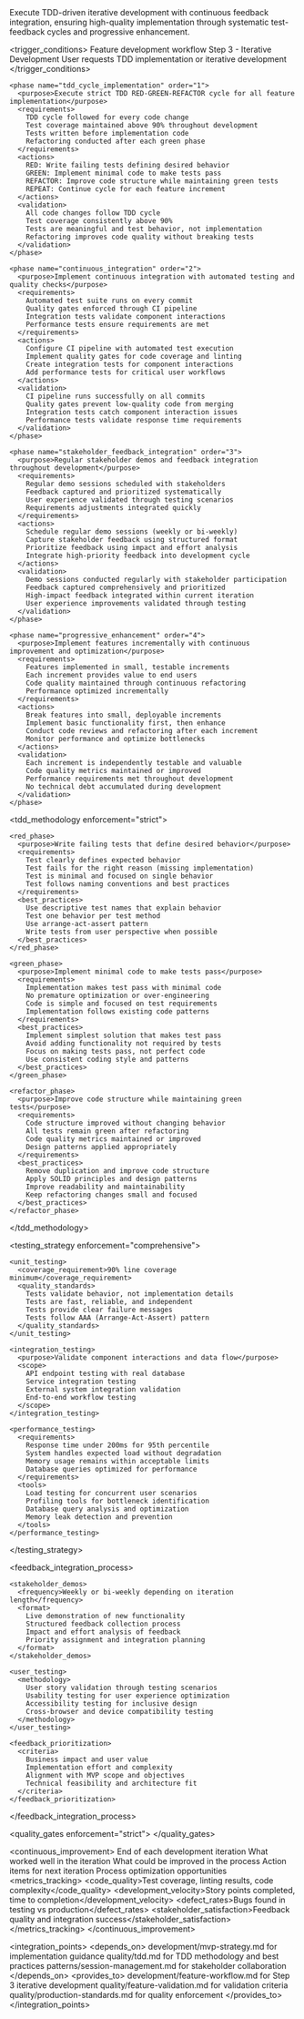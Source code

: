 <module name="iterative_testing" category="development">
  
  <purpose>
    Execute TDD-driven iterative development with continuous feedback integration, ensuring high-quality implementation through systematic test-feedback cycles and progressive enhancement.
  </purpose>
  
  <trigger_conditions>
    <condition type="automatic">Feature development workflow Step 3 - Iterative Development</condition>
    <condition type="explicit">User requests TDD implementation or iterative development</condition>
  </trigger_conditions>
  
  <implementation>
    
    <phase name="tdd_cycle_implementation" order="1">
      <purpose>Execute strict TDD RED-GREEN-REFACTOR cycle for all feature implementation</purpose>
      <requirements>
        TDD cycle followed for every code change
        Test coverage maintained above 90% throughout development
        Tests written before implementation code
        Refactoring conducted after each green phase
      </requirements>
      <actions>
        RED: Write failing tests defining desired behavior
        GREEN: Implement minimal code to make tests pass
        REFACTOR: Improve code structure while maintaining green tests
        REPEAT: Continue cycle for each feature increment
      </actions>
      <validation>
        All code changes follow TDD cycle
        Test coverage consistently above 90%
        Tests are meaningful and test behavior, not implementation
        Refactoring improves code quality without breaking tests
      </validation>
    </phase>
    
    <phase name="continuous_integration" order="2">
      <purpose>Implement continuous integration with automated testing and quality checks</purpose>
      <requirements>
        Automated test suite runs on every commit
        Quality gates enforced through CI pipeline
        Integration tests validate component interactions
        Performance tests ensure requirements are met
      </requirements>
      <actions>
        Configure CI pipeline with automated test execution
        Implement quality gates for code coverage and linting
        Create integration tests for component interactions
        Add performance tests for critical user workflows
      </actions>
      <validation>
        CI pipeline runs successfully on all commits
        Quality gates prevent low-quality code from merging
        Integration tests catch component interaction issues
        Performance tests validate response time requirements
      </validation>
    </phase>
    
    <phase name="stakeholder_feedback_integration" order="3">
      <purpose>Regular stakeholder demos and feedback integration throughout development</purpose>
      <requirements>
        Regular demo sessions scheduled with stakeholders
        Feedback captured and prioritized systematically
        User experience validated through testing scenarios
        Requirements adjustments integrated quickly
      </requirements>
      <actions>
        Schedule regular demo sessions (weekly or bi-weekly)
        Capture stakeholder feedback using structured format
        Prioritize feedback using impact and effort analysis
        Integrate high-priority feedback into development cycle
      </actions>
      <validation>
        Demo sessions conducted regularly with stakeholder participation
        Feedback captured comprehensively and prioritized
        High-impact feedback integrated within current iteration
        User experience improvements validated through testing
      </validation>
    </phase>
    
    <phase name="progressive_enhancement" order="4">
      <purpose>Implement features incrementally with continuous improvement and optimization</purpose>
      <requirements>
        Features implemented in small, testable increments
        Each increment provides value to end users
        Code quality maintained through continuous refactoring
        Performance optimized incrementally
      </requirements>
      <actions>
        Break features into small, deployable increments
        Implement basic functionality first, then enhance
        Conduct code reviews and refactoring after each increment
        Monitor performance and optimize bottlenecks
      </actions>
      <validation>
        Each increment is independently testable and valuable
        Code quality metrics maintained or improved
        Performance requirements met throughout development
        No technical debt accumulated during development
      </validation>
    </phase>
    
  </implementation>
  
  <tdd_methodology enforcement="strict">
    
    <red_phase>
      <purpose>Write failing tests that define desired behavior</purpose>
      <requirements>
        Test clearly defines expected behavior
        Test fails for the right reason (missing implementation)
        Test is minimal and focused on single behavior
        Test follows naming conventions and best practices
      </requirements>
      <best_practices>
        Use descriptive test names that explain behavior
        Test one behavior per test method
        Use arrange-act-assert pattern
        Write tests from user perspective when possible
      </best_practices>
    </red_phase>
    
    <green_phase>
      <purpose>Implement minimal code to make tests pass</purpose>
      <requirements>
        Implementation makes test pass with minimal code
        No premature optimization or over-engineering
        Code is simple and focused on test requirements
        Implementation follows existing code patterns
      </requirements>
      <best_practices>
        Implement simplest solution that makes test pass
        Avoid adding functionality not required by tests
        Focus on making tests pass, not perfect code
        Use consistent coding style and patterns
      </best_practices>
    </green_phase>
    
    <refactor_phase>
      <purpose>Improve code structure while maintaining green tests</purpose>
      <requirements>
        Code structure improved without changing behavior
        All tests remain green after refactoring
        Code quality metrics maintained or improved
        Design patterns applied appropriately
      </requirements>
      <best_practices>
        Remove duplication and improve code structure
        Apply SOLID principles and design patterns
        Improve readability and maintainability
        Keep refactoring changes small and focused
      </best_practices>
    </refactor_phase>
    
  </tdd_methodology>
  
  <testing_strategy enforcement="comprehensive">
    
    <unit_testing>
      <coverage_requirement>90% line coverage minimum</coverage_requirement>
      <quality_standards>
        Tests validate behavior, not implementation details
        Tests are fast, reliable, and independent
        Tests provide clear failure messages
        Tests follow AAA (Arrange-Act-Assert) pattern
      </quality_standards>
    </unit_testing>
    
    <integration_testing>
      <purpose>Validate component interactions and data flow</purpose>
      <scope>
        API endpoint testing with real database
        Service integration testing
        External system integration validation
        End-to-end workflow testing
      </scope>
    </integration_testing>
    
    <performance_testing>
      <requirements>
        Response time under 200ms for 95th percentile
        System handles expected load without degradation
        Memory usage remains within acceptable limits
        Database queries optimized for performance
      </requirements>
      <tools>
        Load testing for concurrent user scenarios
        Profiling tools for bottleneck identification
        Database query analysis and optimization
        Memory leak detection and prevention
      </tools>
    </performance_testing>
    
  </testing_strategy>
  
  <feedback_integration_process>
    
    <stakeholder_demos>
      <frequency>Weekly or bi-weekly depending on iteration length</frequency>
      <format>
        Live demonstration of new functionality
        Structured feedback collection process
        Impact and effort analysis of feedback
        Priority assignment and integration planning
      </format>
    </stakeholder_demos>
    
    <user_testing>
      <methodology>
        User story validation through testing scenarios
        Usability testing for user experience optimization
        Accessibility testing for inclusive design
        Cross-browser and device compatibility testing
      </methodology>
    </user_testing>
    
    <feedback_prioritization>
      <criteria>
        Business impact and user value
        Implementation effort and complexity
        Alignment with MVP scope and objectives
        Technical feasibility and architecture fit
      </criteria>
    </feedback_prioritization>
    
  </feedback_integration_process>
  
  <quality_gates enforcement="strict">
    <gate name="tdd_compliance" requirement="Full TDD cycle followed for all code changes"/>
    <gate name="test_coverage" requirement="90% test coverage maintained throughout development"/>
    <gate name="ci_success" requirement="All CI pipeline checks pass on every commit"/>
    <gate name="stakeholder_validation" requirement="Regular stakeholder feedback captured and integrated"/>
    <gate name="performance_requirements" requirement="Performance benchmarks met at each iteration"/>
  </quality_gates>
  
  <continuous_improvement>
    <retrospectives>
      <frequency>End of each development iteration</frequency>
      <focus>
        What worked well in the iteration
        What could be improved in the process
        Action items for next iteration
        Process optimization opportunities
      </focus>
    </retrospectives>
    <metrics_tracking>
      <code_quality>Test coverage, linting results, code complexity</code_quality>
      <development_velocity>Story points completed, time to completion</development_velocity>
      <defect_rates>Bugs found in testing vs production</defect_rates>
      <stakeholder_satisfaction>Feedback quality and integration success</stakeholder_satisfaction>
    </metrics_tracking>
  </continuous_improvement>
  
  <integration_points>
    <depends_on>
      development/mvp-strategy.md for implementation guidance
      quality/tdd.md for TDD methodology and best practices
      patterns/session-management.md for stakeholder collaboration
    </depends_on>
    <provides_to>
      development/feature-workflow.md for Step 3 iterative development
      quality/feature-validation.md for validation criteria
      quality/production-standards.md for quality enforcement
    </provides_to>
  </integration_points>
  
</module>